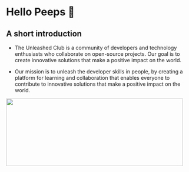 # Hello Peeps  👋

## A short introduction 

* The Unleashed Club is a community of developers and technology enthusiasts who collaborate on open-source projects. Our goal is to create innovative solutions that make a positive impact on the world.

* Our mission is to unleash the developer skills in people, by creating a platform for learning and collaboration that enables everyone to contribute to innovative solutions that make a positive impact on the world.

<Image src="https://media.giphy.com/media/26u4nJPf0JtQPdStq/giphy.gif" width="480" height="184" />

